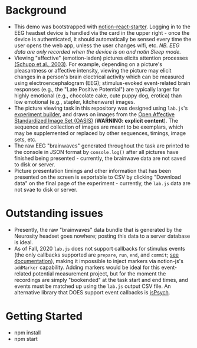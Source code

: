 # Background
- This demo was bootstrapped with [notion-react-starter](https://github.com/neurosity/notion-react-starter). Logging in to the EEG headset device is handled via the card in the upper right - once the device is authenticated, it should automatically be sensed every time the user opens the web app, unless the user changes wifi, etc. *NB. EEG data are only recorded when the device is on and notin Sleep mode.*
- Viewing "affective" (emotion-laden) pictures elicits attention processes [(Schupp et al., 2003)](https://doi.org/10.1111/1469-8986.3720257). For example, depending on a picture's pleasantness or affective intensity, viewing the picture may elicit changes in a person's brain electrical activity which can be measured using electroencephalogram (EEG); stimulus-evoked event-related brain responses (e.g., the "Late Positive Potential") are typically larger for highly emotional (e.g., chocolate cake, cute puppy dog, erotica) than low emotional (e.g., stapler, kitchenware) images.
- The picture viewing task in this repository was designed using ```lab.js```'s [experiment builder](https://labjs.felixhenninger.com/), and draws on images from the [Open Affective Standardized Image Set (OASIS)](https://doi.org/10.3758/s13428-016-0715-3) (**WARNING: explicit content**). The sequence and collection of images are meant to be exemplars, which may be supplemented or replaced by other sequences, timings, image sets, etc. 
- The raw EEG "brainwaves" generated throughout the task are printed to the console in JSON format by ```console.log()``` after all pictures have finished being presented - currently, the brainwave data are not saved to disk or server.
- Picture presentation timings and other information that has been presented on the screen is exportable to CSV by clicking "Download data" on the final page of the experiment - currently, the ```lab.js``` data are not svae to disk or server.

# Outstanding issues
- Presently, the raw "brainwaves" data bundle that is generated by the Neurosity headset goes nowhere; posting this data to a server database is ideal.
- As of Fall, 2020 ```lab.js``` does not support callbacks for stimulus events (the only callbacks supported are ```prepare```, ```run```, ```end```, and ```commit```; [see documentation](https://labjs.readthedocs.io/en/latest/reference/core.html)), making it impossible to inject markers via notion-js's ```addMarker``` capability. Adding markers would be ideal for this event-related potential measurement project, but for the moment the recordings are simply "bookended" at the task start and end times, and events must be matched up using the ```lab.js``` output CSV file. An alternative library that DOES support event callbacks is [jsPsych](https://www.jspsych.org/overview/callbacks/).


# Getting Started
- npm install
- npm start
